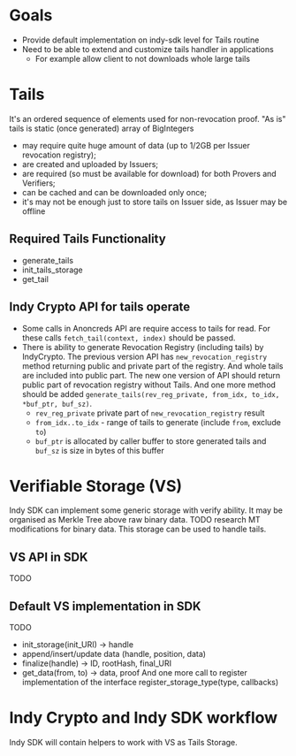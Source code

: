 # Goals
* Provide default implementation on indy-sdk level for Tails routine
* Need to be able to extend and customize tails handler in applications
  * For example allow client to not downloads whole large tails

# Tails
It's an ordered sequence of elements used for non-revocation proof. "As is" tails is static (once generated) array of BigIntegers
* may require quite huge amount of data (up to 1/2GB per Issuer revocation registry);
* are created and uploaded by Issuers;
* are required (so must be available for download) for both Provers and Verifiers;
* can be cached and can be downloaded only once;
* it's may not be enough just to store tails on Issuer side, as Issuer may be offline

## Required Tails Functionality
* generate_tails
* init_tails_storage
* get_tail

## Indy Crypto API for tails operate
* Some calls in Anoncreds API are require access to tails for read.
  For these calls `fetch_tail(context, index)` should be passed.
* There is ability to generate Revocation Registry (including tails) by IndyCrypto.
  The previous version API has `new_revocation_registry` method returning public and private part of the registry.
  And whole tails are included into public part.
  The new one version of API should return public part of revocation registry without Tails. And one more method should be added `generate_tails(rev_reg_private, from_idx, to_idx, *buf_ptr, buf_sz)`.
  * `rev_reg_private` private part of `new_revocation_registry` result
  * `from_idx..to_idx` - range of tails to generate (include `from`, exclude `to`)
  * `buf_ptr` is allocated by caller buffer to store generated tails and `buf_sz` is size in bytes of this buffer   

# Verifiable Storage (VS)
Indy SDK can implement some generic storage with verify ability.
It may be organised as Merkle Tree above raw binary data.
TODO research MT modifications for binary data.
This storage can be used to handle tails.

## VS API in SDK
TODO

## Default VS implementation in SDK
TODO
* init_storage(init_URI) -> handle
* append/insert/update data (handle, position, data)
* finalize(handle) -> ID, rootHash, final_URI
* get_data(from, to) -> data, proof
And one more call to register implementation of the interface
register_storage_type(type, callbacks)

# Indy Crypto and Indy SDK workflow
Indy SDK will contain helpers to work with VS as Tails Storage.
